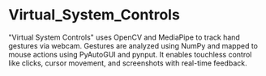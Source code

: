 # Virtual_System_Controls
"Virtual System Controls" uses OpenCV and MediaPipe to track hand gestures via webcam. Gestures are analyzed using NumPy and mapped to mouse actions using PyAutoGUI and pynput. It enables touchless control like clicks, cursor movement, and screenshots with real-time feedback.

